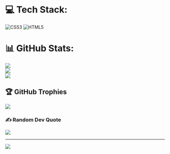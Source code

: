 # 💻 Tech Stack:
![CSS3](https://img.shields.io/badge/css3-%231572B6.svg?style=for-the-badge&logo=css3&logoColor=white) ![HTML5](https://img.shields.io/badge/html5-%23E34F26.svg?style=for-the-badge&logo=html5&logoColor=white)
# 📊 GitHub Stats:
![](https://github-readme-stats.vercel.app/api?username=Hwoarangs33&theme=dark&hide_border=false&include_all_commits=false&count_private=false)<br/>
![](https://github-readme-streak-stats.herokuapp.com/?user=Hwoarangs33&theme=dark&hide_border=false)<br/>
![](https://github-readme-stats.vercel.app/api/top-langs/?username=Hwoarangs33&theme=dark&hide_border=false&include_all_commits=false&count_private=false&layout=compact)

## 🏆 GitHub Trophies
![](https://github-profile-trophy.vercel.app/?username=Hwoarangs33&theme=dracula&no-frame=false&no-bg=true&margin-w=4)

### ✍️ Random Dev Quote
![](https://quotes-github-readme.vercel.app/api?type=horizontal&theme=radical)

---
[![](https://visitcount.itsvg.in/api?id=Hwoarangs33&icon=0&color=0)](https://visitcount.itsvg.in)
